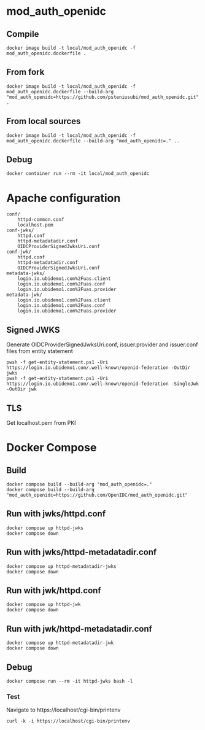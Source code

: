 # mod_auth_openidc

## Compile

    docker image build -t local/mod_auth_openidc -f mod_auth_openidc.dockerfile .

## From fork

    docker image build -t local/mod_auth_openidc -f mod_auth_openidc.dockerfile --build-arg "mod_auth_openidc=https://github.com/psteniusubi/mod_auth_openidc.git" .

## From local sources

    docker image build -t local/mod_auth_openidc -f mod_auth_openidc.dockerfile --build-arg "mod_auth_openidc=." ..

## Debug

    docker container run --rm -it local/mod_auth_openidc

# Apache configuration

    conf/
        httpd-common.conf
        localhost.pem
    conf-jwks/
        httpd.conf
        httpd-metadatadir.conf
        OIDCProviderSignedJwksUri.conf
    conf-jwk/
        httpd.conf
        httpd-metadatadir.conf
        OIDCProviderSignedJwksUri.conf
    metadata-jwks/
        login.io.ubidemo1.com%2Fuas.client
        login.io.ubidemo1.com%2Fuas.conf
        login.io.ubidemo1.com%2Fuas.provider
    metadata-jwk/
        login.io.ubidemo1.com%2Fuas.client
        login.io.ubidemo1.com%2Fuas.conf
        login.io.ubidemo1.com%2Fuas.provider

## Signed JWKS

Generate OIDCProviderSignedJwksUri.conf, issuer.provider and issuer.conf files from entity statement

    pwsh -f get-entity-statement.ps1 -Uri https://login.io.ubidemo1.com/.well-known/openid-federation -OutDir jwks
    pwsh -f get-entity-statement.ps1 -Uri https://login.io.ubidemo1.com/.well-known/openid-federation -SingleJwk -OutDir jwk

## TLS

Get localhost.pem from PKI

# Docker Compose

## Build

    docker compose build --build-arg "mod_auth_openidc=."
    docker compose build --build-arg "mod_auth_openidc=https://github.com/OpenIDC/mod_auth_openidc.git"

## Run with jwks/httpd.conf

    docker compose up httpd-jwks
    docker compose down

## Run with jwks/httpd-metadatadir.conf

    docker compose up httpd-metadatadir-jwks
    docker compose down

## Run with jwk/httpd.conf

    docker compose up httpd-jwk
    docker compose down

## Run with jwk/httpd-metadatadir.conf

    docker compose up httpd-metadatadir-jwk
    docker compose down

## Debug

    docker compose run --rm -it httpd-jwks bash -l

### Test

Navigate to https://localhost/cgi-bin/printenv

    curl -k -i https://localhost/cgi-bin/printenv

